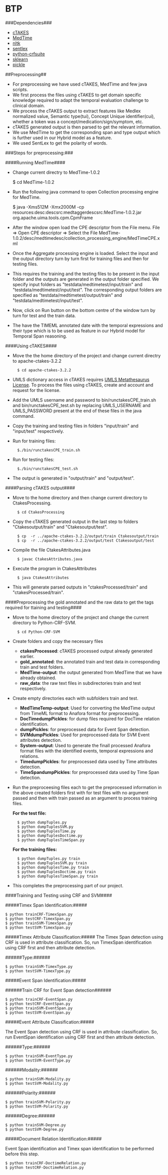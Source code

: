 # BTP #
###Dependencies###
- [cTAKES](https://ctakes.apache.org/)
- [MedTime](http://www.sciencedirect.com/science/article/pii/S1532046413001135)
- [nltk](http://www.nltk.org/)
- [sentlex](https://github.com/bohana/sentlex)
- [python-crfsuite](http://python-crfsuite.readthedocs.io/en/latest/#python-crfsuite)
- [sklearn](http://scikit-learn.org/stable/)
- [pickle](https://docs.python.org/2/library/pickle.html#pickle-python-object-serialization)


##Preprocessing##

- For preprocessing we have used cTAKES, MedTime and few java scripts. 
- We first process the files using cTAKES to get domain specific knowledge required to adapt the temporal evaluation challenge to clinical domain. 
- We process the cTAKES output to extract features like Medlex normalized value, Semantic type(tui), Concept Unique identifier(cui), whether a token was a concept/medication/sign/symptom, etc. 
- cTAKES generated output is then parsed to get the relevant information. 
- We use MedTime to get the corresponding span and type output which is further used in our Hybrid model as a feature.
- We used SentLex to get the polarity of words.

###Steps for preprocessing:###

####Running MedTime####

- Change current directry to MedTime-1.0.2

	$ cd MedTime-1.0.2

- Run the following java command to open Collection processing engine for MedTime.

	$ java -Xms512M -Xmx2000M -cp resources:desc:descsrc:medtaggerdescsrc:MedTime-1.0.2.jar org.apache.uima.tools.cpm.CpmFrame

- After the window open load the CPE descriptor from the File menu.
	File => Open CPE descriptor => Select the File MedTime-1.0.2/desc/medtimedesc/collection_processing_engine/MedTimeCPE.xml
- Once the Aggregate processing engine is loaded. Select the input and the output directory turn by turn first for training files and then for testing files.

- This requires the training and the testing files to be present in the input folder and the outputs are generated in the output folder specified. We specify input folders as "testdata/medtimetest/input/train" and "testdata/medtimetest/input/test". The corresponding output folders are specified as "testdata/medtimetest/output/train" and "testdata/medtimetest/input/test".

- Now, click on Run button on the bottom centre of the window turn by turn for test and the train data.

- The have the TIMEML annotated date with the temporal expressions and their type which is to be used as feature in our Hybrid model for Temporal Span reasoning.


####Using cTAKES####

- Move the the home directory of the project and change current directry to apache-ctakes-3.2.2

		$ cd apache-ctakes-3.2.2

- UMLS dictionary access in cTAKES requires [UMLS Metathesaurus License](https://uts.nlm.nih.gov/license.html). To process the files using cTAKES, create and account and request for the license.

- Add the UMLS username and password to bin/runctakesCPE_train.sh and bin/runctakesCPE_test.sh by replacing UMLS_USERNAME and UMLS_PASSWORD present at the end of these files in the java command.

- Copy the training and testing files in folders "input/train" and "input/test" respectively.

- Run for training files:

		$./bin/runctakesCPE_train.sh

- Run for testing files:

		$./bin/runctakesCPE_test.sh

- The output is generated in "output/train" and "output/test".

####Parsing cTAKES output####

- Move to the home directory and then change current directory to CtakesProcessing.

		$ cd CtakesProcessing

- Copy the cTAKES generated output in the last step to folders "Ctakesoutput/train" and "Ctakesoutput/test".

		$ cp  -r ../apache-ctakes-3.2.2/output/train Ctakesoutput/train
		$ cp  -r ../apache-ctakes-3.2.2/output/test Ctakesoutput/test

- Compile the file CtakesAttributes.java

		$ javac CtakesAttributes.java

- Execute the program in CtakesAttributes

		$ java CtakesAttributes

- This will generate parsed outputs in "ctakesProcessed/train" and "ctakesProcessed/train".


####Preprocessing the gold annotated and the raw data to get the tags required for ttaining and testing####

- Move to the home directory of the project and change the current directory to Python-CRF-SVM.

		$ cd Python-CRF-SVM

- Create folders and copy the necessary files
	- **ctakesProcessed**: cTAKES processed output already generated earlier.
	- **gold_annotated**: the annotated train and test data in corresponding train and test folders.
	- **MedTime-output**: the output generated from MedTime that we have already obtained.
	- **raw_data**: the raw text files in subdirectories train and test respectively.

- Create empty directories each with subfolders train and test.
	- **MedTimeTemp-output**: Used for converting the MedTime output from TimeML format to Anafora format for preprocessing.
	- **DocTimedumpPickles**: for dump files required for DocTime relation identification.
	- **dumpPickles**: for preprocessed data for Event Span detection.
	- **SVMdumpPickles**: Used for preprocessed data for SVM Event attributes detection.
	- **System-output**: Used to generate the finall processed Anafora format files with the identified events, temporal expressions and 		relations.
	- **TimedumpPickles**: for preprocessed data used by Time attributes detection.
	- **TimeSpandumpPickles**: for preprocessed data used by Time Span detection.

- Run the preproceesing files each to get the preprocessed information in the above created folders first with for test files with no argument passed and then with train passed as an argument to process training files.

	**For the test file:**

		$ python dumpTuples.py
		$ python dumpTuplesSVM.py
		$ python dumpTuplesTime.py
		$ python dumpTuplesDoctime.py
		$ python dumpTuplesTimeSpan.py

	**For the training files:**

		$ python dumpTuples.py train
		$ python dumpTuplesSVM.py train
		$ python dumpTuplesTime.py train
		$ python dumpTuplesDoctime.py train
		$ python dumpTuplesTimeSpan.py train

- This completes the preprocessing part of our project.


####Training and Testing using CRF and SVM####

#####Timex Span Identification:#####

	$ python trainCRF-TimexSpan.py
	$ python testCRF-TimexSpan.py
	$ python trainSVM-TimexSpan.py
	$ python testSVM-TimexSpan.py

#####Timex Attribute Classification:#####
The Timex Span detection using CRF is used in attribute classification. So, run TimexSpan identification using CRF first and then attribute detection.

######Type:######

	$ python trainSVM-TimexType.py
	$ python testSVM-TimexType.py

#####Event Span Identification:#####

######Train CRF for Event Span detection######

	$ python trainCRF-EventSpan.py
	$ python testCRF-EventSpan.py
	$ python trainSVM-EventSpan.py
	$ python testSVM-EventSpan.py


#####Event Attribute Classification:#####

The Event Span detection using CRF is used in attribute classification. So, run EventSpan identification using CRF first and then attribute detection.

######Type:######

	$ python trainSVM-EventType.py
	$ python testSVM-EventType.py	

######Modality:######

	$ python trainSVM-Modality.py
	$ python testSVM-Modality.py

######Polarity:######

	$ python trainSVM-Polarity.py
	$ python testSVM-Polarity.py

######Degree:######

	$ python trainSVM-Degree.py
	$ python testSVM-Degree.py


#####Document Relation Identification:#####

Event Span identification and Timex span identification to be performed before this step.

	$ python trainCRF-DoctimeRelation.py
	$ python testCRF-DoctimeRelation.py

